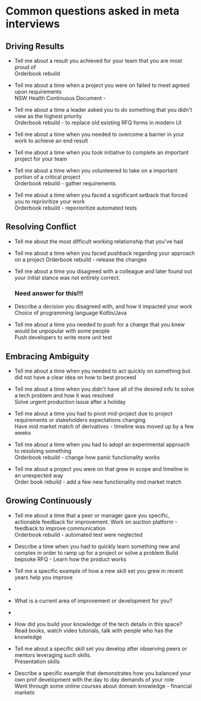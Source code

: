 # Common questions asked in meta interviews
## Driving Results 
- Tell me about a result you achieved for your team that you are most proud of  
  Orderbook rebuild
  
- Tell me about a time when a project you were on failed to meet agreed upon requirements  
  NSW Health Continuous Document -
  
- Tell me about a time a leader asked you to do something that you didn't view as the highest priority  
  Orderbook rebuild - to replace old existing RFQ forms in modern UI

- Tell me about a time when you needed to overcome a barrier in your work to achieve an end result
- Tell me about a time when you took initiative to complete an important project for your team
- Tell me about a time when you volunteered to take on a important portion of a critical project  
  Orderbook rebuild - gather requirements
  
- Tell me about a time when you faced a significant setback that forced you to reprioritize your work  
  Orderbook rebuild - reporioritize automated tests

## Resolving Conflict 
- Tell me about the most difficult working relationship that you've had
- Tell me about a time when you faced pushback regarding your approach on a project
  Orderbook rebuild - release the changes
  
- Tell me about a time you disagreed with a colleague and later found out your initial stance was not entirely correct.
  ### Need answer for this!!!

- Describe a decision you disagreed with, and how it impacted your work  
  Choice of programming language Kotlin/Java

- Tell me about a time you needed to push for a change that you knew would be unpopular with some people  
  Push developers to write more unit test

## Embracing Ambiguity 
- Tell me about a time when you needed to act quickly on something but did not have a clear idea on how to best proceed
- Tell me about a time when you didn't have all of the desired info to solve a tech problem and how it was resolved  
  Solve urgent production issue after a holiday
  
- Tell me about a time you had to pivot mid-project due to project requirements or stakeholders expectations changing  
  Have mid market match of derivatives - timeline was moved up by a few weeks
  
- Tell me about a time when you had to adopt an experimental approach to resolving something  
  Orderbook rebuild - change how panic functionality works

- Tell me about a project you were on that grew in scope and timeline in an unexpected way  
  Order book rebuild - add a few new functionality mid market match

## Growing Continuously 
- Tell me about a time that a peer or manager gave you specific, actionable feedback for improvement.
  Work on auction platform - feedback to improve communication  
  Orderbook rebuild - automated test were neglected
  
- Describe a time when you had to quickly learn something new and complex in order to ramp up for a project or solve a problem
  Build bepsoke RFQ - Learn how the product works
  
- Tell me a specific example of how a new skill set you grew in recent years help you improve
-
- What is a current area of improvement or development for you?
- 
- How did you build your knowledge of the tech details in this space?  
  Read books, watch video tutorials, talk with people who has the knowledge  
  
- Tell me about a specific skill set you develop after observing peers or mentors leveraging such skills.  
  Presentation skills
  
- Describe a specific example that demonstrates how you balanced your own prof development with the day to day demands of your role  
  Went through some online courses about domain knowledge - financial markets
